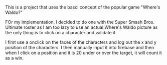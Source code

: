 This is a project that uses the basci concept of the popular game "Where's Waldo?"

FOr my implementation, I decided to do one with the Super Smash Bros. Ultimate roster as I am too lazy to use an actual Where's Waldo picture as the only thing is to click on a character and validate it.

I first use a onclick on the faces of the characters and log out the x and y position of the characters. I then manually input it into firebase and then when I click on a position and it is 20 under or over the target, it will count it as a win.